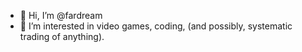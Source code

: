 - 👋 Hi, I’m @fardream
- 👀 I’m interested in video games, coding, (and possibly, systematic trading of anything).
<!---
fardream/fardream is a ✨ special ✨ repository because its `README.md` (this file) appears on your GitHub profile.
You can click the Preview link to take a look at your changes.
--->
